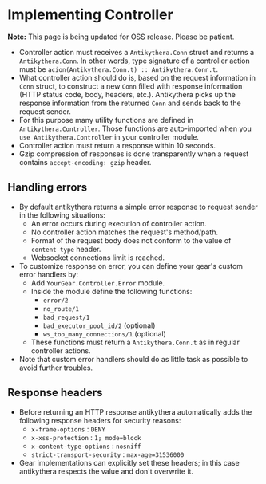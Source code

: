 # Implementing Controller

**Note:** This page is being updated for OSS release. Please be patient.

- Controller action must receives a `Antikythera.Conn` struct and returns a `Antikythera.Conn`.
  In other words, type signature of a controller action must be `acion(Antikythera.Conn.t) :: Antikythera.Conn.t`.
- What controller action should do is, based on the request information in `Conn` struct,
  to construct a new `Conn` filled with response information (HTTP status code, body, headers, etc.).
  Antikythera picks up the response information from the returned `Conn` and sends back to the request sender.
- For this purpose many utility functions are defined in `Antikythera.Controller`.
  Those functions are auto-imported when you `use Antikythera.Controller` in your controller module.
- Controller action must return a response within 10 seconds.
- Gzip compression of responses is done transparently when a request contains `accept-encoding: gzip` header.

## Handling errors

- By default antikythera returns a simple error response to request sender in the following situations:
    - An error occurs during execution of controller action.
    - No controller action matches the request's method/path.
    - Format of the request body does not conform to the value of `content-type` header.
    - Websocket connections limit is reached.
- To customize response on error, you can define your gear's custom error handlers by:
    - Add `YourGear.Controller.Error` module.
    - Inside the module define the following functions:
        - `error/2`
        - `no_route/1`
        - `bad_request/1`
        - `bad_executor_pool_id/2` (optional)
        - `ws_too_many_connections/1` (optional)
    - These functions must return a `Antikythera.Conn.t` as in regular controller actions.
- Note that custom error handlers should do as little task as possible to avoid further troubles.

## Response headers

- Before returning an HTTP response antikythera automatically adds the following response headers for security reasons:
    - `x-frame-options` : `DENY`
    - `x-xss-protection` : `1; mode=block`
    - `x-content-type-options` : `nosniff`
    - `strict-transport-security` : `max-age=31536000`
- Gear implementations can explicitly set these headers;
  in this case antikythera respects the value and don't overwrite it.
